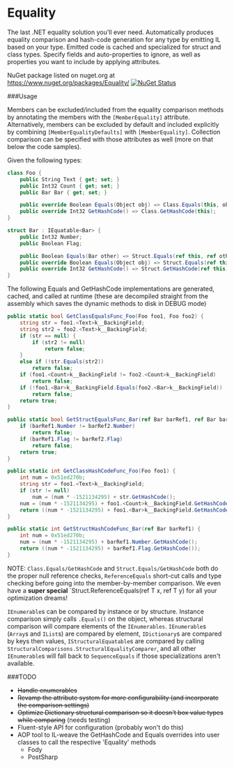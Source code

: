 # Equality
The last .NET equality solution you'll ever need. Automatically produces equality comparison and hash-code generation for any type by emitting IL based on your type. Emitted code is cached and specialized for struct and class types. Specify fields and auto-properties to ignore, as well as properties you want to include by applying attributes.

NuGet package listed on nuget.org at https://www.nuget.org/packages/Equality/ [![NuGet Status](http://img.shields.io/nuget/v/Equality.svg?style=flat)](https://www.nuget.org/packages/Equality/)

###Usage

Members can be excluded/included from the equality comparison methods by annotating the members with the `[MemberEquality]` attribute. Alternatively, members can be excluded by default and included explicitly by combining `[MemberEqualityDefaults]` with `[MemberEquality]`. Collection comparison can be specified with those attributes as well (more on that below the code samples).

Given the following types:

```csharp
class Foo {
	public String Text { get; set; }
	public Int32 Count { get; set; }
	public Bar Bar { get; set; }

	public override Boolean Equals(Object obj) => Class.Equals(this, obj);
	public override Int32 GetHashCode() => Class.GetHashCode(this);
}

struct Bar : IEquatable<Bar> {
	public Int32 Number;
	public Boolean Flag;

	public Boolean Equals(Bar other) => Struct.Equals(ref this, ref other);
	public override Boolean Equals(Object obj) => Struct.Equals(ref this, obj);
	public override Int32 GetHashCode() => Struct.GetHashCode(ref this);
}
```

The following Equals and GetHashCode implementations are generated, cached, and called at runtime (these are decompiled straight from the assembly which saves the dynamic methods to disk in DEBUG mode)

```csharp
public static bool GetClassEqualsFunc_Foo(Foo foo1, Foo foo2) {
	string str = foo1.<Text>k__BackingField;
	string str2 = foo2.<Text>k__BackingField;
	if (str == null) {
		if (str2 != null)
			return false;
	}
	else if (!str.Equals(str2))
		return false;
	if (foo1.<Count>k__BackingField != foo2.<Count>k__BackingField)
		return false;
	if (!foo1.<Bar>k__BackingField.Equals(foo2.<Bar>k__BackingField))
		return false;
	return true;
}

public static bool GetStructEqualsFunc_Bar(ref Bar barRef1, ref Bar barRef2) {
	if (barRef1.Number != barRef2.Number)
		return false;
	if (barRef1.Flag != barRef2.Flag)
		return false;
	return true;
}

public static int GetClassHashCodeFunc_Foo(Foo foo1) {
	int num = 0x51ed270b;
	string str = foo1.<Text>k__BackingField;
	if (str != null)
		num = (num * -1521134295) + str.GetHashCode();
	num = (num * -1521134295) + foo1.<Count>k__BackingField.GetHashCode();
	return ((num * -1521134295) + foo1.<Bar>k__BackingField.GetHashCode());
}

public static int GetStructHashCodeFunc_Bar(ref Bar barRef1) {
	int num = 0x51ed270b;
	num = (num * -1521134295) + barRef1.Number.GetHashCode();
	return ((num * -1521134295) + barRef1.Flag.GetHashCode());
}
```

NOTE: `Class.Equals/GetHashCode` and `Struct.Equals/GetHashCode` both do the proper null reference checks, `ReferenceEquals` short-cut calls and type checking before going into the member-by-member comparison. We even have a **super special** `Struct.ReferenceEquals<T>(ref T x, ref T y) for all your optimization dreams!

`IEnumerable`s can be compared by instance or by structure. Instance comparison simply calls `.Equals()` on the object, whereas structural comparison will compare elements of the `IEnumerables`. `IEnumerable`s (`Array`s and `IList`s) are compared by element, `IDictionary`s are compared by keys then values, `IStructuralEquatable`s are compared by calling `StructuralComparisons.StructuralEqualityComparer`, and all other `IEnumerable`s will fall back to `SequenceEquals` if those specializations aren't available.

###TODO

- ~~Handle enumerables~~
- ~~Revamp the attribute system for more configurability (and incorporate the comparison settings)~~
- ~~Optimize Dictionary structural comparison so it doesn't box value types while comparing~~ (needs testing)
- Fluent-style API for configuration (probably won't do this)
- AOP tool to IL-weave the GetHashCode and Equals overrides into user classes to call the respective 'Equality' methods
	- Fody
	- PostSharp
